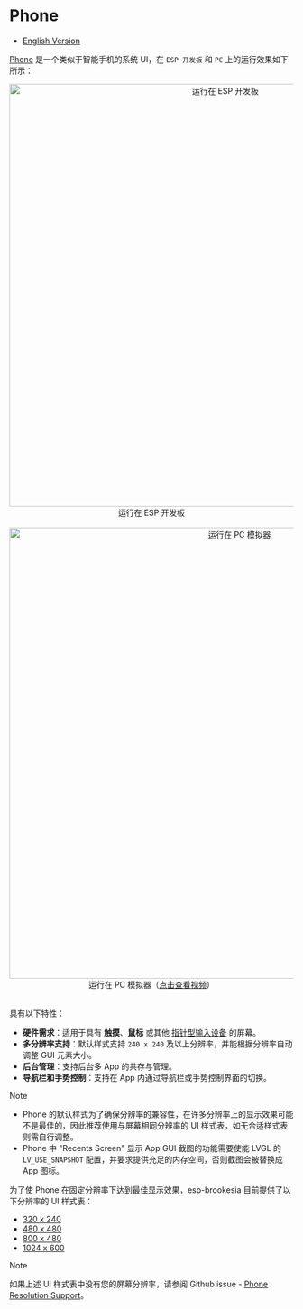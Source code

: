 # Phone

* [English Version](./system_ui_phone.md)

[Phone](../src/systems/phone/) 是一个类似于智能手机的系统 UI，在 `ESP 开发板` 和 `PC` 上的运行效果如下所示：

<div align="center">
    <img src="https://dl.espressif.com/AE/esp-dev-kits/esp_ui_phone_demo_esp.jpg" alt ="运行在 ESP 开发板" width="750">
</div>

<div align="center">
    运行在 ESP 开发板
</div>
<br>

<div align="center">
    <img src="https://dl.espressif.com/AE/esp-dev-kits/esp_ui_phone_pc_1024_600_3.gif" alt ="运行在 PC 模拟器" width="800">
</div>

<div align="center">
    运行在 PC 模拟器</a>（<a href="https://dl.espressif.com/AE/esp-dev-kits/esp_ui_phone_pc_1024_600_1.mp4">点击查看视频</a>）
</div>
<br>

具有以下特性：

- **硬件需求**：适用于具有 **触摸**、**鼠标** 或其他 [指针型输入设备](https://docs.lvgl.io/master/porting/indev.html#touchpad-mouse-or-any-pointer) 的屏幕。
- **多分辨率支持**：默认样式支持 `240 x 240` 及以上分辨率，并能根据分辨率自动调整 GUI 元素大小。
- **后台管理**：支持后台多 App 的共存与管理。
- **导航栏和手势控制**：支持在 App 内通过导航栏或手势控制界面的切换。

> [!NOTE]
> * Phone 的默认样式为了确保分辨率的兼容性，在许多分辨率上的显示效果可能不是最佳的，因此推荐使用与屏幕相同分辨率的 UI 样式表，如无合适样式表则需自行调整。
> * Phone 中 "Recents Screen" 显示 App GUI 截图的功能需要使能 LVGL 的 `LV_USE_SNAPSHOT` 配置，并要求提供充足的内存空间，否则截图会被替换成 App 图标。

为了使 Phone 在固定分辨率下达到最佳显示效果，esp-brookesia 目前提供了以下分辨率的 UI 样式表：

- [320 x 240](../src/systems/phone/stylesheets/320_240/)
- [480 x 480](../src/systems/phone/stylesheets/480_480/)
- [800 x 480](../src/systems/phone/stylesheets/800_480/)
- [1024 x 600](../src/systems/phone/stylesheets/1024_600/)

> [!NOTE]
> 如果上述 UI 样式表中没有您的屏幕分辨率，请参阅 Github issue - [Phone Resolution Support](https://github.com/espressif/esp-brookesia/issues/5)。
